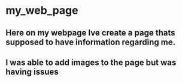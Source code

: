 # my_web_page
## Here on my webpage Ive create a page thats supposed to have information regarding me. 
## I was able to add images to the page but was having issues 
